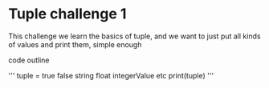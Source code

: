 # Tuple challenge 1

This challenge we learn the basics of tuple, and we want to just put all kinds of values
and print them, simple enough

code outline

'''
tuple = true false string float integerValue etc
print(tuple)
'''
